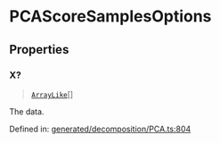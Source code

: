# PCAScoreSamplesOptions

## Properties

### X?

> [`ArrayLike`](../types/ArrayLike.md)[]

The data.

Defined in:  [generated/decomposition/PCA.ts:804](https://github.com/transitive-bullshit/scikit-learn-ts/blob/122b3c0/packages/sklearn/src/generated/decomposition/PCA.ts#L804)
